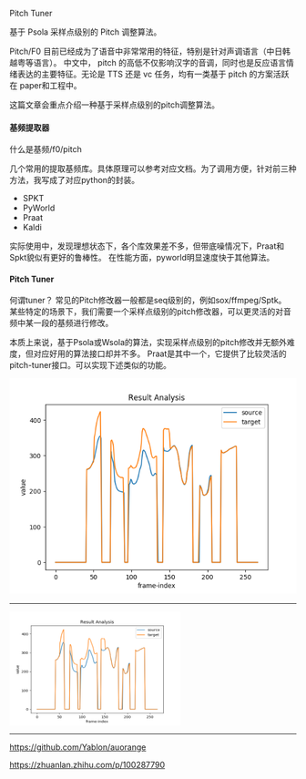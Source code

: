 
Pitch Tuner

基于 Psola 采样点级别的 Pitch 调整算法。

Pitch/F0 目前已经成为了语音中非常常用的特征，特别是针对声调语言（中日韩越粤等语言）。
中文中， pitch 的高低不仅影响汉字的音调，同时也是反应语言情绪表达的主要特征。无论是 TTS 
还是 vc 任务，均有一类基于 pitch 的方案活跃在 paper和工程中。

这篇文章会重点介绍一种基于采样点级别的pitch调整算法。

#### 基频提取器
什么是基频/f0/pitch

几个常用的提取基频库。具体原理可以参考对应文档。为了调用方便，针对前三种方法，我写成了对应python的封装。
- SPKT
- PyWorld
- Praat
- Kaldi

实际使用中，发现理想状态下，各个库效果差不多，但带底噪情况下，Praat和Spkt貌似有更好的鲁棒性。
在性能方面，pyworld明显速度快于其他算法。


#### Pitch Tuner 

何谓tuner？
常见的Pitch修改器一般都是seq级别的，例如sox/ffmpeg/Sptk。
某些特定的场景下，我们需要一个采样点级别的pitch修改器，可以更灵活的对音频中某一段的基频进行修改。

本质上来说，基于Psola或Wsola的算法，实现采样点级别的pitch修改并无额外难度，但对应好用的算法接口却并不多。
Praat是其中一个，它提供了比较灵活的pitch-tuner接口。可以实现下述类似的功能。

![](../images/posts/2021/test_pitch_by_point.png)

---

 <img src="../images/posts/2021/test_pitch_by_point.png" width = "300" height = "200" alt="图片名称" align=center />


- - - 

https://github.com/Yablon/auorange

https://zhuanlan.zhihu.com/p/100287790